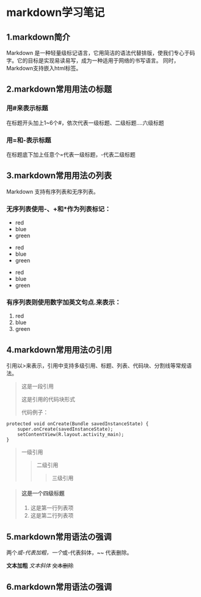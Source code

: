 # markdown学习笔记
## 1.markdown简介
Markdown 是一种轻量级标记语言，它用简洁的语法代替排版，使我们专心于码字。它的目标是实现易读易写，成为一种适用于网络的书写语言。
同时，Markdown支持嵌入html标签。

## 2.markdown常用用法の标题
### 用#来表示标题
在标题开头加上1~6个#，依次代表一级标题、二级标题....六级标题

### 用=和-表示标题
在标题底下加上任意个=代表一级标题，-代表二级标题

## 3.markdown常用用法の列表
Markdown 支持有序列表和无序列表。

### 无序列表使用-、+和*作为列表标记：
- red
- blue
- green

+ red
+ blue
+ green

* red
* blue
* green

### 有序列表则使用数字加英文句点.来表示：
1. red
2. blue
3. green

## 4.markdown常用用法の引用
引用以>来表示，引用中支持多级引用、标题、列表、代码块、分割线等常规语法。
> 这是一段引用
>
> 这是引用的代码块形式
>     
> 代码例子：

    protected void onCreate(Bundle savedInstanceState) {
        super.onCreate(savedInstanceState);
        setContentView(R.layout.activity_main);
    }

> 一级引用
> > 二级引用
> > > 三级引用

> #### 这是一个四级标题
>
> 1. 这是第一行列表项
> 2. 这是第二行列表项

## 5.markdown常用语法の强调
两个*或-代表加粗，一个*或-代表斜体，~~ 代表删除。

**文本加粗**
*文本斜体*
~~文本删除~~

## 6.markdown常用语法の强调
